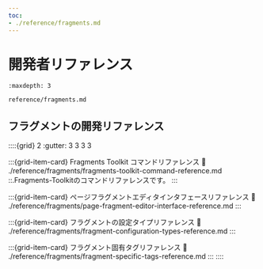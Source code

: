 ```yaml
---
toc:
- ./reference/fragments.md
---
```

# 開発者リファレンス

```{toctree}
:maxdepth: 3

reference/fragments.md
```

## フラグメントの開発リファレンス

::::{grid} 2
:gutter: 3 3 3 3

:::{grid-item-card} Fragments Toolkit コマンドリファレンス
:link: ./reference/fragments/fragments-toolkit-command-reference.md ::.Fragments-Toolkitのコマンドリファレンスです。
:::

:::{grid-item-card} ページフラグメントエディタインタフェースリファレンス
:link: ./reference/fragments/page-fragment-editor-interface-reference.md
:::

:::{grid-item-card} フラグメントの設定タイプリファレンス
:link: ./reference/fragments/fragment-configuration-types-reference.md
:::

:::{grid-item-card} フラグメント固有タグリファレンス
:link: ./reference/fragments/fragment-specific-tags-reference.md
:::
::::
